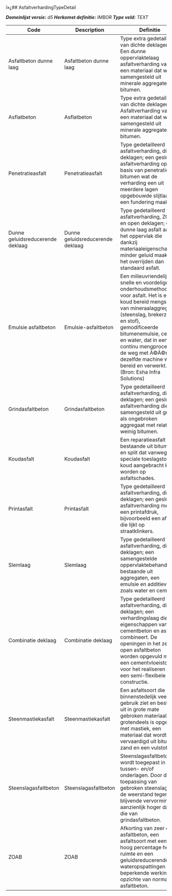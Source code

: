 ï»¿## AsfaltverhardingTypeDetail

*__Domeinlijst versie:__ d5*
*__Herkomst definitie:__ IMBOR*
*__Type veld:__ TEXT*

|__Code__ |__Description__ |__Definitie__	|
|	---	|	---	|   ---	| 
| Asfaltbeton dunne laag | Asfaltbeton dunne laag | Type extra gedetailleerd van dichte deklagen. Een dunne oppervlaktelaag asfaltverharding van een materiaal dat wordt samengesteld uit minerale aggregaten en bitumen. |
| Asflatbeton | Asflatbeton | Type extra gedetailleerd van dichte deklagen. Asfaltverharding van een materiaal dat wordt samengesteld uit minerale aggregaten en bitumen. |
| Penetratieasfalt | Penetratieasfalt | Type gedetailleerd van asfaltverharding, dichte deklagen; een gesloten asfaltverharding op basis van penetratie bitumen wat de verharding een uit meerdere lagen opgebouwde slijtlaag op een fundering maakt. |
| Dunne geluidsreducerende deklaag | Dunne geluidsreducerende deklaag | Type gedetailleerd van asfaltverharding, ZOAB en open deklagen; een dunne laag asfalt aan het oppervlak die dankzij materiaaleigenschappen minder geluid maakt bij het overrijden dan standaard asfalt. |
| Emulsie asfaltbeton | Emulsie-asfaltbeton | Een milieuvriendelijke, snelle en voordelige onderhoudsmethode voor asfalt. Het is een koud bereid mengsel van mineraalaggregaat (steenslag, brekerzand en stof), gemodificeerde bitumenemulsie, cement en water, dat in een continu mengproces op de weg met Ã©Ã©n en dezelfde machine wordt bereid en verwerkt. (Bron: Esha Infra Solutions) |
| Grindasfaltbeton | Grindasfaltbeton | Type gedetailleerd van asfaltverharding, dichte deklagen; een gesloten asfaltverharding die is samengesteld uit grind als ongebroken aggregaat met relatief weinig bitumen. |
| Koudasfalt | Koudasfalt | Een reparatieasfalt bestaande uit bitumen en split dat vanwege speciale toeslagstoffen koud aangebracht kan worden op asfaltschades. |
| Printasfalt | Printasfalt | Type gedetailleerd van asfaltverharding, dichte deklagen; een gesloten asfaltverharding met een printafdruk, bijvoorbeeld een afdruk die lijkt op straatklinkers. |
| Slemlaag | Slemlaag | Type gedetailleerd van asfaltverharding, dichte deklagen; een samengestelde oppervlaktebehandeling bestaande uit aggregaten, een emulsie en additieven zoals water en cement. |
| Combinatie deklaag | Combinatie deklaag | Type gedetailleerd van asfaltverharding, dichte deklagen; een verhardingslaag die de eigenschappen van cementbeton en asfalt combineert. De openingen in het zeer open asfaltbeton worden opgevuld met een cementvloeistof voor het realiseren van een semi-flexibele constructie.  |
| Steenmastiekasfalt | Steenmastiekasfalt | Een asfaltsoort die binnenstedelijk veel gebruik ziet en bestaat uit in grote mate gebroken materiaal dat grotendeels is opgevuld met mastiek, een materiaal dat wordt vervaardigd uit bitumen, zand en een vulstof. |
| Steenslagasfaltbeton | Steenslagasfaltbeton | Steenslagasfaltbeton wordt toegepast in tussen- en/of onderlagen. Door de toepassing van gebroken steenslag is de weerstand tegen blijvende vervormingen aanzienlijk hoger dan die van grindasfaltbeton. |
| ZOAB | ZOAB | Afkorting van zeer open asfaltbeton, een asfaltsoort met een hoog percentage holle ruimte en een geluidsreducerende en wateropspattingen beperkende werking ten opzichte van normaal asfaltbeton. |
